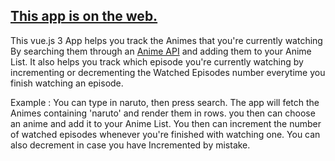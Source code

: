 ## [This app is on the web.](https://62d96e316baabc06e8e05fce--statuesque-kitten-04231c.netlify.app/)

This vue.js 3 App helps you track the Animes that you're currently watching By searching them through an [Anime API](https://docs.api.jikan.moe/#section/Information/JSON-Notes) and adding them to your Anime List. It also helps you track which episode you're currently watching by incrementing or decrementing the Watched Episodes number everytime you finish watching an episode.

Example : You can type in naruto, then press search. The app will fetch the Animes containing 'naruto' and render them in rows. you then can choose an anime and add it to your Anime List. You then can increment the number of watched episodes whenever you're finished with watching one. You can also decrement in case you have Incremented by mistake.

